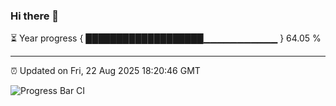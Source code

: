 ### Hi there 👋

⏳ Year progress { ███████████████████▁▁▁▁▁▁▁▁▁▁▁ } 64.05 %

---

⏰ Updated on Fri, 22 Aug 2025 18:20:46 GMT

![Progress Bar CI](https://github.com/liununu/liununu/workflows/Progress%20Bar%20CI/badge.svg)
